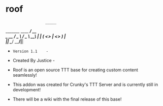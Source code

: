 # roof
                      _____ 
_______  ____   _____/ ____\
\_  __ \/  _ \ /  _ \   __\ 
 |  | \(  <_> |  <_> )  |   
 |__|   \____/ \____/|__|   

-     Version 1.1    -
- Created By Justice -

- Roof is an open source TTT base for creating custom content seamlessly!
- This addon was created for Crunky's TTT Server and is currently still in development!

- There will be a wiki with the final release of this base!
